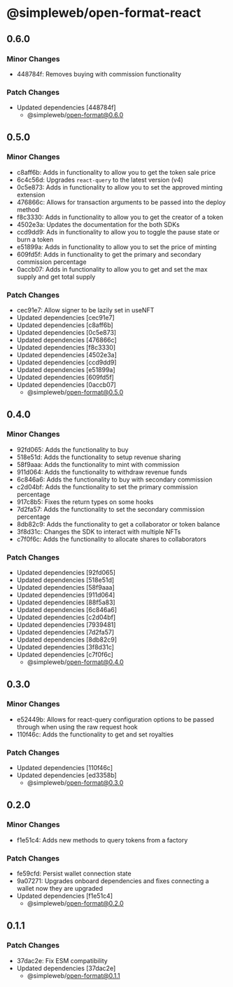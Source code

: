 # @simpleweb/open-format-react

## 0.6.0

### Minor Changes

- 448784f: Removes buying with commission functionality

### Patch Changes

- Updated dependencies [448784f]
  - @simpleweb/open-format@0.6.0

## 0.5.0

### Minor Changes

- c8aff6b: Adds in functionality to allow you to get the token sale price
- 6c4c56d: Upgrades `react-query` to the latest version (v4)
- 0c5e873: Adds in functionality to allow you to set the approved minting extension
- 476866c: Allows for transaction arguments to be passed into the deploy method
- f8c3330: Adds in functionality to allow you to get the creator of a token
- 4502e3a: Updates the documentation for the both SDKs
- ccd9dd9: Ads in functionality to allow you to toggle the pause state or burn a token
- e51899a: Adds in functionality to allow you to set the price of minting
- 609fd5f: Adds in functionality to get the primary and secondary commission percentage
- 0accb07: Adds in functionality to allow you to get and set the max supply and get total supply

### Patch Changes

- cec91e7: Allow signer to be lazily set in useNFT
- Updated dependencies [cec91e7]
- Updated dependencies [c8aff6b]
- Updated dependencies [0c5e873]
- Updated dependencies [476866c]
- Updated dependencies [f8c3330]
- Updated dependencies [4502e3a]
- Updated dependencies [ccd9dd9]
- Updated dependencies [e51899a]
- Updated dependencies [609fd5f]
- Updated dependencies [0accb07]
  - @simpleweb/open-format@0.5.0

## 0.4.0

### Minor Changes

- 92fd065: Adds the functionality to buy
- 518e51d: Adds the functionality to setup revenue sharing
- 58f9aaa: Adds the functionality to mint with commission
- 911d064: Adds the functionality to withdraw revenue funds
- 6c846a6: Adds the functionality to buy with secondary commission
- c2d04bf: Adds the functionality to set the primary commission percentage
- 917c8b5: Fixes the return types on some hooks
- 7d2fa57: Adds the functionality to set the secondary commission percentage
- 8db82c9: Adds the functionality to get a collaborator or token balance
- 3f8d31c: Changes the SDK to interact with multiple NFTs
- c7f0f6c: Adds the functionality to allocate shares to collaborators

### Patch Changes

- Updated dependencies [92fd065]
- Updated dependencies [518e51d]
- Updated dependencies [58f9aaa]
- Updated dependencies [911d064]
- Updated dependencies [88f5a83]
- Updated dependencies [6c846a6]
- Updated dependencies [c2d04bf]
- Updated dependencies [7939481]
- Updated dependencies [7d2fa57]
- Updated dependencies [8db82c9]
- Updated dependencies [3f8d31c]
- Updated dependencies [c7f0f6c]
  - @simpleweb/open-format@0.4.0

## 0.3.0

### Minor Changes

- e52449b: Allows for react-query configuration options to be passed through when using the raw request hook
- 110f46c: Adds the functionality to get and set royalties

### Patch Changes

- Updated dependencies [110f46c]
- Updated dependencies [ed3358b]
  - @simpleweb/open-format@0.3.0

## 0.2.0

### Minor Changes

- f1e51c4: Adds new methods to query tokens from a factory

### Patch Changes

- fe59cfd: Persist wallet connection state
- 9a07271: Upgrades onboard dependencies and fixes connecting a wallet now they are upgraded
- Updated dependencies [f1e51c4]
  - @simpleweb/open-format@0.2.0

## 0.1.1

### Patch Changes

- 37dac2e: Fix ESM compatibility
- Updated dependencies [37dac2e]
  - @simpleweb/open-format@0.1.1
